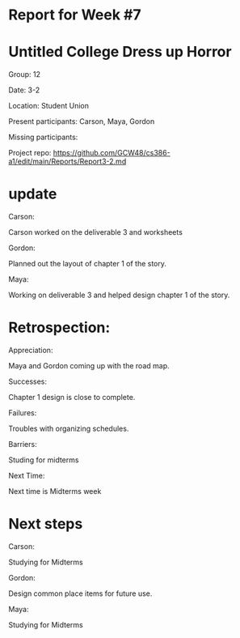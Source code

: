 # Report for Week #7

# Untitled College Dress up Horror 

Group: 12

Date: 3-2

Location: Student Union

Present participants: Carson, Maya, Gordon

Missing participants: 

Project repo: https://github.com/GCW48/cs386-a1/edit/main/Reports/Report3-2.md

# update 

Carson:

Carson worked on the deliverable 3 and worksheets

Gordon:

Planned out the layout of chapter 1 of the story.

Maya: 

Working on deliverable 3 and helped design chapter 1 of the story.



# Retrospection:


Appreciation: 

Maya and Gordon coming up with the road map.

Successes:

Chapter 1 design is close to complete.

Failures:

Troubles with organizing schedules.

Barriers:

Studing for midterms

Next Time: 

Next time is Midterms week

# Next steps 


Carson: 

Studying for Midterms

Gordon:

Design common place items for future use.

Maya:

Studying for Midterms
